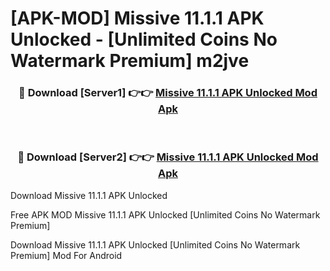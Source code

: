 # [APK-MOD] Missive 11.1.1 APK Unlocked - [Unlimited Coins No Watermark Premium] m2jve



<div align="center">
<h3>🔴 Download [Server1] 👉👉 <a href="https://momento.my/?title=Missive_11.1.1_APK_Unlocked">Missive 11.1.1 APK Unlocked Mod Apk</a></h3><br>

<h3>🔴 Download [Server2] 👉👉 <a href="https://momento.my/?title=Missive_11.1.1_APK_Unlocked">Missive 11.1.1 APK Unlocked Mod Apk</a></h3>
</div>



Download Missive 11.1.1 APK Unlocked 

Free APK MOD Missive 11.1.1 APK Unlocked [Unlimited Coins No Watermark Premium]

Download Missive 11.1.1 APK Unlocked [Unlimited Coins No Watermark Premium] Mod For Android
